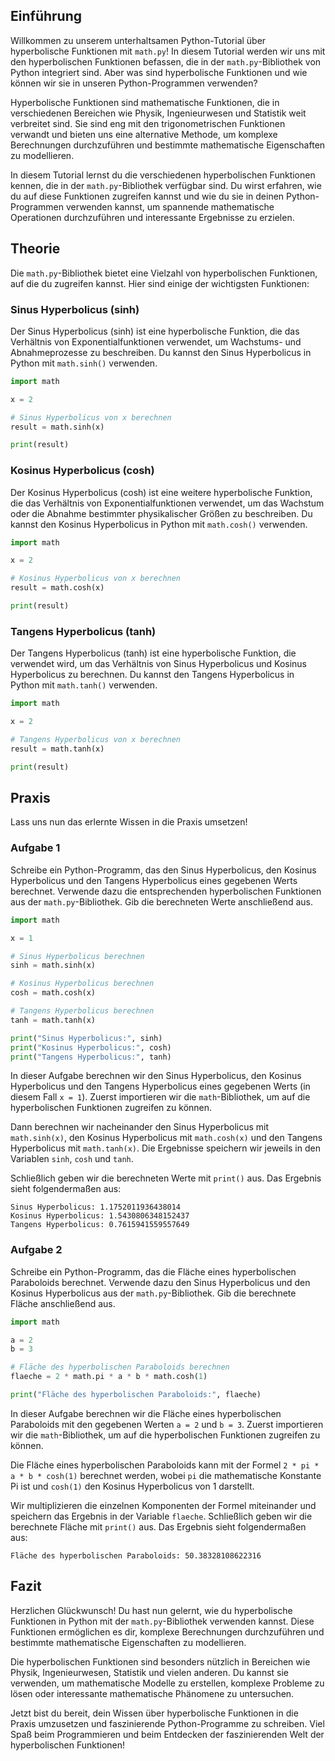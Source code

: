 ## Einführung
Willkommen zu unserem unterhaltsamen Python-Tutorial über hyperbolische Funktionen mit `math.py`! In diesem Tutorial werden wir uns mit den hyperbolischen Funktionen befassen, die in der `math.py`-Bibliothek von Python integriert sind. Aber was sind hyperbolische Funktionen und wie können wir sie in unseren Python-Programmen verwenden?

Hyperbolische Funktionen sind mathematische Funktionen, die in verschiedenen Bereichen wie Physik, Ingenieurwesen und Statistik weit verbreitet sind. Sie sind eng mit den trigonometrischen Funktionen verwandt und bieten uns eine alternative Methode, um komplexe Berechnungen durchzuführen und bestimmte mathematische Eigenschaften zu modellieren.

In diesem Tutorial lernst du die verschiedenen hyperbolischen Funktionen kennen, die in der `math.py`-Bibliothek verfügbar sind. Du wirst erfahren, wie du auf diese Funktionen zugreifen kannst und wie du sie in deinen Python-Programmen verwenden kannst, um spannende mathematische Operationen durchzuführen und interessante Ergebnisse zu erzielen.

## Theorie
Die `math.py`-Bibliothek bietet eine Vielzahl von hyperbolischen Funktionen, auf die du zugreifen kannst. Hier sind einige der wichtigsten Funktionen:

### Sinus Hyperbolicus (sinh)
Der Sinus Hyperbolicus (sinh) ist eine hyperbolische Funktion, die das Verhältnis von Exponentialfunktionen verwendet, um Wachstums- und Abnahmeprozesse zu beschreiben. Du kannst den Sinus Hyperbolicus in Python mit `math.sinh()` verwenden.

```python
import math

x = 2

# Sinus Hyperbolicus von x berechnen
result = math.sinh(x)

print(result)
```

### Kosinus Hyperbolicus (cosh)
Der Kosinus Hyperbolicus (cosh) ist eine weitere hyperbolische Funktion, die das Verhältnis von Exponentialfunktionen verwendet, um das Wachstum oder die Abnahme bestimmter physikalischer Größen zu beschreiben. Du kannst den Kosinus Hyperbolicus in Python mit `math.cosh()` verwenden.

```python
import math

x = 2

# Kosinus Hyperbolicus von x berechnen
result = math.cosh(x)

print(result)
```

### Tangens Hyperbolicus (tanh)
Der Tangens Hyperbolicus (tanh) ist eine hyperbolische Funktion, die verwendet wird, um das Verhältnis von Sinus Hyperbolicus und Kosinus Hyperbolicus zu berechnen. Du kannst den Tangens Hyperbolicus in Python mit `math.tanh()` verwenden.

```python
import math

x = 2

# Tangens Hyperbolicus von x berechnen
result = math.tanh(x)

print(result)
```

## Praxis
Lass uns nun das erlernte Wissen in die Praxis umsetzen!

### Aufgabe 1
Schreibe ein Python-Programm, das den Sinus Hyperbolicus, den Kosinus Hyperbolicus und den Tangens Hyperbolicus eines gegebenen Werts berechnet. Verwende dazu die entsprechenden hyperbolischen Funktionen aus der `math.py`-Bibliothek. Gib die berechneten Werte anschließend aus.

```python
import math

x = 1

# Sinus Hyperbolicus berechnen
sinh = math.sinh(x)

# Kosinus Hyperbolicus berechnen
cosh = math.cosh(x)

# Tangens Hyperbolicus berechnen
tanh = math.tanh(x)

print("Sinus Hyperbolicus:", sinh)
print("Kosinus Hyperbolicus:", cosh)
print("Tangens Hyperbolicus:", tanh)
```

In dieser Aufgabe berechnen wir den Sinus Hyperbolicus, den Kosinus Hyperbolicus und den Tangens Hyperbolicus eines gegebenen Werts (in diesem Fall `x = 1`). Zuerst importieren wir die `math`-Bibliothek, um auf die hyperbolischen Funktionen zugreifen zu können.

Dann berechnen wir nacheinander den Sinus Hyperbolicus mit `math.sinh(x)`, den Kosinus Hyperbolicus mit `math.cosh(x)` und den Tangens Hyperbolicus mit `math.tanh(x)`. Die Ergebnisse speichern wir jeweils in den Variablen `sinh`, `cosh` und `tanh`.

Schließlich geben wir die berechneten Werte mit `print()` aus. Das Ergebnis sieht folgendermaßen aus:

```
Sinus Hyperbolicus: 1.1752011936438014
Kosinus Hyperbolicus: 1.5430806348152437
Tangens Hyperbolicus: 0.7615941559557649
```

### Aufgabe 2
Schreibe ein Python-Programm, das die Fläche eines hyperbolischen Paraboloids berechnet. Verwende dazu den Sinus Hyperbolicus und den Kosinus Hyperbolicus aus der `math.py`-Bibliothek. Gib die berechnete Fläche anschließend aus.

```python
import math

a = 2
b = 3

# Fläche des hyperbolischen Paraboloids berechnen
flaeche = 2 * math.pi * a * b * math.cosh(1)

print("Fläche des hyperbolischen Paraboloids:", flaeche)
```

In dieser Aufgabe berechnen wir die Fläche eines hyperbolischen Paraboloids mit den gegebenen Werten `a = 2` und `b = 3`. Zuerst importieren wir die `math`-Bibliothek, um auf die hyperbolischen Funktionen zugreifen zu können.

Die Fläche eines hyperbolischen Paraboloids kann mit der Formel `2 * pi * a * b * cosh(1)` berechnet werden, wobei `pi` die mathematische Konstante Pi ist und `cosh(1)` den Kosinus Hyperbolicus von 1 darstellt.

Wir multiplizieren die einzelnen Komponenten der Formel miteinander und speichern das Ergebnis in der Variable `flaeche`. Schließlich geben wir die berechnete Fläche mit `print()` aus. Das Ergebnis sieht folgendermaßen aus:

```
Fläche des hyperbolischen Paraboloids: 50.38328108622316
```

## Fazit
Herzlichen Glückwunsch! Du hast nun gelernt, wie du hyperbolische Funktionen in Python mit der `math.py`-Bibliothek verwenden kannst. Diese Funktionen ermöglichen es dir, komplexe Berechnungen durchzuführen und bestimmte mathematische Eigenschaften zu modellieren.

Die hyperbolischen Funktionen sind besonders nützlich in Bereichen wie Physik, Ingenieurwesen, Statistik und vielen anderen. Du kannst sie verwenden, um mathematische Modelle zu erstellen, komplexe Probleme zu lösen oder interessante mathematische Phänomene zu untersuchen.

Jetzt bist du bereit, dein Wissen über hyperbolische Funktionen in die Praxis umzusetzen und faszinierende Python-Programme zu schreiben. Viel Spaß beim Programmieren und beim Entdecken der faszinierenden Welt der hyperbolischen Funktionen!